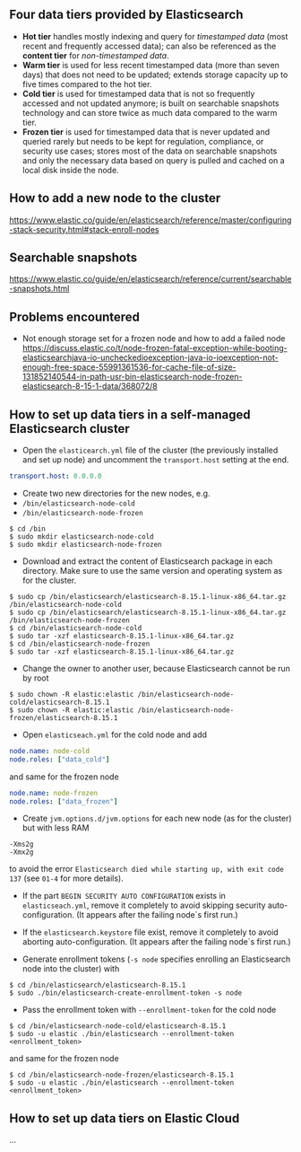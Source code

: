 ## Four data tiers provided by Elasticsearch

- **Hot tier** handles mostly indexing and query for *timestamped data* (most recent and frequently accessed data);
can also be referenced as the **content tier** for *non-timestamped data*.
- **Warm tier** is used for less recent timestamped data (more than seven days) that does not need to be updated; 
extends storage capacity up to five times compared to the hot tier.
- **Cold tier** is used for timestamped data that is not so frequently accessed and not updated anymore; 
is built on searchable snapshots technology and can store twice as much data compared to the warm tier.
- **Frozen tier** is used for timestamped data that is never updated and queried rarely but needs to be kept for 
regulation, compliance, or security use cases; stores most of the data on searchable snapshots 
and only the necessary data based on query is pulled and cached on a local disk inside the node.

## How to add a new node to the cluster

https://www.elastic.co/guide/en/elasticsearch/reference/master/configuring-stack-security.html#stack-enroll-nodes

## Searchable snapshots

https://www.elastic.co/guide/en/elasticsearch/reference/current/searchable-snapshots.html

## Problems encountered

- Not enough storage set for a frozen node and how to add a failed node
https://discuss.elastic.co/t/node-frozen-fatal-exception-while-booting-elasticsearchjava-io-uncheckedioexception-java-io-ioexception-not-enough-free-space-55991361536-for-cache-file-of-size-131852140544-in-path-usr-bin-elasticsearch-node-frozen-elasticsearch-8-15-1-data/368072/8

## How to set up data tiers in a self-managed Elasticsearch cluster

- Open the `elasticearch.yml` file of the cluster (the previously installed and set up node) 
and uncomment the `transport.host` setting at the end.
```yaml
transport.host: 0.0.0.0
```

- Create two new directories for the new nodes, e.g.
- `/bin/elasticsearch-node-cold`
- `/bin/elasticsearch-node-frozen`

```unix
$ cd /bin
$ sudo mkdir elasticsearch-node-cold
$ sudo mkdir elasticsearch-node-frozen
```

- Download and extract the content of Elasticsearch package in each directory. 
Make sure to use the same version and operating system as for the cluster.

```unix
$ sudo cp /bin/elasticsearch/elasticsearch-8.15.1-linux-x86_64.tar.gz /bin/elasticsearch-node-cold
$ sudo cp /bin/elasticsearch/elasticsearch-8.15.1-linux-x86_64.tar.gz /bin/elasticsearch-node-frozen
$ cd /bin/elasticsearch-node-cold
$ sudo tar -xzf elasticsearch-8.15.1-linux-x86_64.tar.gz
$ cd /bin/elasticsearch-node-frozen
$ sudo tar -xzf elasticsearch-8.15.1-linux-x86_64.tar.gz
```

- Change the owner to another user, because Elasticsearch cannot be run by root
```unix
$ sudo chown -R elastic:elastic /bin/elasticsearch-node-cold/elasticsearch-8.15.1
$ sudo chown -R elastic:elastic /bin/elasticsearch-node-frozen/elasticsearch-8.15.1
```

- Open `elasticseach.yml` for the cold node and add
```yaml
node.name: node-cold
node.roles: ["data_cold"]
```
and same for the frozen node
```yaml
node.name: node-frozen
node.roles: ["data_frozen"]
```

- Create `jvm.options.d/jvm.options` for each new node (as for the cluster) but with less RAM
```
-Xms2g
-Xmx2g
```
to avoid the error `Elasticsearch died while starting up, with exit code 137` (see `01-4` for more details).

- If the part `BEGIN SECURITY AUTO CONFIGURATION` exists in `elasticseach.yml`, 
remove it completely to avoid skipping security auto-configuration.
(It appears after the failing node`s first run.)

- If the `elasticsearch.keystore` file exist, remove it completely to avoid aborting auto-configuration.
(It appears after the failing node`s first run.)

- Generate enrollment tokens (`-s node` specifies enrolling an Elasticsearch node into the cluster) with
```unix
$ cd /bin/elasticsearch/elasticsearch-8.15.1
$ sudo ./bin/elasticsearch-create-enrollment-token -s node
```

- Pass the enrollment token with `--enrollment-token` for the cold node
```unix
$ cd /bin/elasticsearch-node-cold/elasticsearch-8.15.1
$ sudo -u elastic ./bin/elasticsearch --enrollment-token <enrollment_token>
```
and same for the frozen node
```unix
$ cd /bin/elasticsearch-node-frozen/elasticsearch-8.15.1
$ sudo -u elastic ./bin/elasticsearch --enrollment-token <enrollment_token>
```

## How to set up data tiers on Elastic Cloud

...